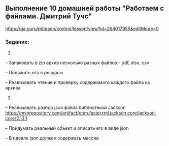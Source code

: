 ## Выполнение 10 домашней работы "Работаем с файлами. Дмитрий Тучс"

https://qa.guru/pl/teach/control/lesson/view?id=264017955&editMode=0


### Задание:
1.

– Запаковать в zip архив несколько разных файлов - pdf, xlsx, csv

– Положить его в ресурсы

– Реализовать чтение и проверку содержимого каждого файла из архива

2.

– Реализовать разбор json  файла библиотекой Jackson https://mvnrepository.com/artifact/com.fasterxml.jackson.core/jackson-core/2.13.1

– Придумать реальный объект и описать его в виде json

– В идеале json должен содержать массив